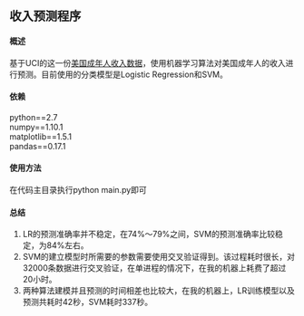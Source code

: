 ## 收入预测程序   
   
   
#### 概述   
基于UCI的这一份[美国成年人收入数据](http://archive.ics.uci.edu/ml/datasets/Adult)，使用机器学习算法对美国成年人的收入进行预测。目前使用的分类模型是Logistic Regression和SVM。   
   
   
#### 依赖   
python==2.7   
numpy==1.10.1   
matplotlib==1.5.1   
pandas==0.17.1   
   
   
#### 使用方法   
在代码主目录执行python main.py即可   


#### 总结   
1. LR的预测准确率并不稳定，在74%～79%之间，SVM的预测准确率比较稳定，为84%左右。   
2. SVM的建立模型时所需要的参数需要使用交叉验证得到。该过程耗时很长，对32000条数据进行交叉验证，在单进程的情况下，在我的机器上耗费了超过20小时。    
3. 两种算法建模并且预测的时间相差也比较大，在我的机器上，LR训练模型以及预测共耗时42秒，SVM耗时337秒。   
   
